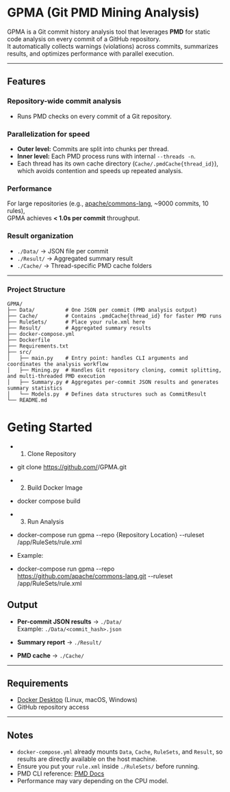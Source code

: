 # GPMA (Git PMD Mining Analysis)

GPMA is a Git commit history analysis tool that leverages **PMD** for static code analysis on every commit of a GitHub repository.  
It automatically collects warnings (violations) across commits, summarizes results, and optimizes performance with parallel execution.

---

## Features

### Repository-wide commit analysis
- Runs PMD checks on every commit of a Git repository.

### Parallelization for speed
- **Outer level:** Commits are split into chunks per thread.  
- **Inner level:** Each PMD process runs with internal `--threads -n`.  
- Each thread has its own cache directory (`Cache/.pmdCache{thread_id}`), which avoids contention and speeds up repeated analysis.

### Performance
For large repositories (e.g., [apache/commons-lang](https://github.com/apache/commons-lang), ~9000 commits, 10 rules),  
GPMA achieves **< 1.0s per commit** throughput.

### Result organization
- `./Data/` → JSON file per commit  
- `./Result/` → Aggregated summary result  
- `./Cache/` → Thread-specific PMD cache folders

---
### Project Structure

```text
GPMA/
├── Data/          # One JSON per commit (PMD analysis output)
├── Cache/         # Contains .pmdCache{thread_id} for faster PMD runs
├── RuleSets/      # Place your rule.xml here
├── Result/        # Aggregated summary results
├── docker-compose.yml
├── Dockerfile
├── Requirements.txt
├── src/
│   ├── main.py    # Entry point: handles CLI arguments and coordinates the analysis workflow
│   ├── Mining.py  # Handles Git repository cloning, commit splitting, and multi-threaded PMD execution
│   ├── Summary.py # Aggregates per-commit JSON results and generates summary statistics
│   └── Models.py  # Defines data structures such as CommitResult
└── README.md
```


# Geting Started

- 1. Clone Repository
- git clone https://github.com/<your-account>/GPMA.git 

- 2. Build Docker Image
- docker compose build

- 3. Run Analysis
- docker-compose run gpma --repo {Repository Location} --ruleset /app/RuleSets/rule.xml

- Example:
- docker-compose run gpma --repo https://github.com/apache/commons-lang.git --ruleset /app/RuleSets/rule.xml

## Output

- **Per-commit JSON results** → `./Data/`  
  Example: `./Data/<commit_hash>.json`

- **Summary report** → `./Result/`

- **PMD cache** → `./Cache/`

---

## Requirements

- [Docker Desktop](https://www.docker.com/products/docker-desktop) (Linux, macOS, Windows)  
- GitHub repository access

---

## Notes

- `docker-compose.yml` already mounts `Data`, `Cache`, `RuleSets`, and `Result`, so results are directly available on the host machine.  
- Ensure you put your `rule.xml` inside `./RuleSets/` before running.  
- PMD CLI reference: [PMD Docs](https://docs.pmd-code.org/pmd-doc-7.16.0/pmd_userdocs_cli_reference.html)
- Performance may vary depending on the CPU model.


